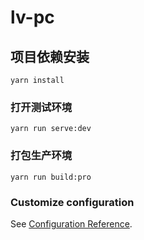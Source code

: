 # lv-pc

## 项目依赖安装
```
yarn install
```

### 打开测试环境
```
yarn run serve:dev
```

### 打包生产环境
```
yarn run build:pro
```

### Customize configuration
See [Configuration Reference](https://cli.vuejs.org/config/).
